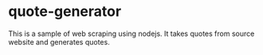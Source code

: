 # quote-generator
This is a sample of web scraping using nodejs. It takes quotes from source website and generates quotes.
